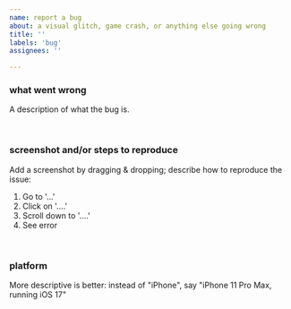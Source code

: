 ```yaml
---
name: report a bug
about: a visual glitch, game crash, or anything else going wrong
title: ''
labels: 'bug'
assignees: ''

---
```


### what went wrong
A description of what the bug is.

<br>

### screenshot and/or steps to reproduce
Add a screenshot by dragging & dropping; describe how to reproduce the issue:
1. Go to '...'
2. Click on '....'
3. Scroll down to '....'
4. See error

<br>

### platform
More descriptive is better: instead of "iPhone", say "iPhone 11 Pro Max, running iOS 17"
